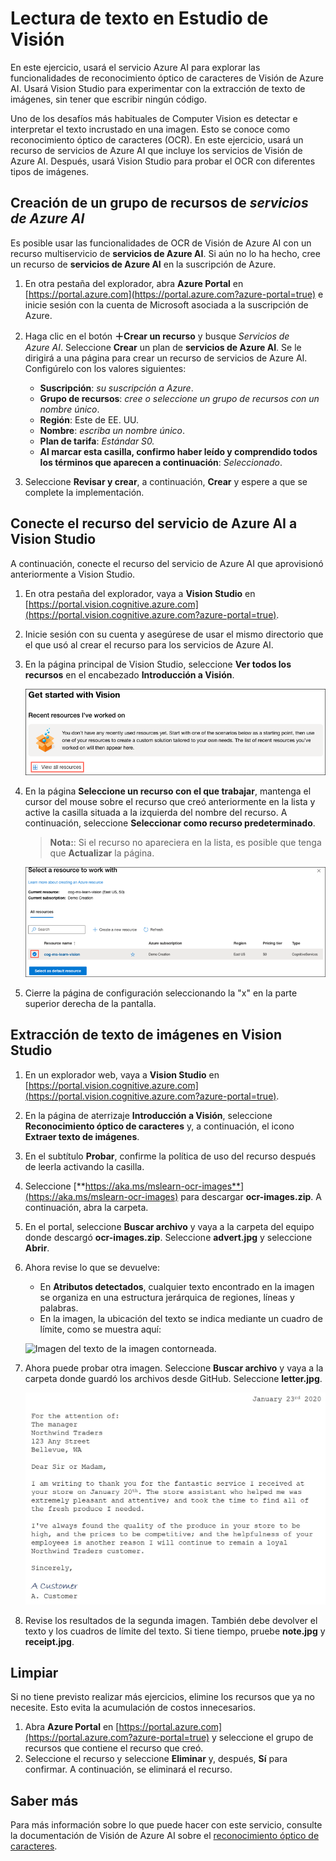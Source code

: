 # Lectura de texto en Estudio de Visión

En este ejercicio, usará el servicio Azure AI para explorar las funcionalidades de reconocimiento óptico de caracteres de Visión de Azure AI. Usará Vision Studio para experimentar con la extracción de texto de imágenes, sin tener que escribir ningún código.

Uno de los desafíos más habituales de Computer Vision es detectar e interpretar el texto incrustado en una imagen. Esto se conoce como reconocimiento óptico de caracteres (OCR). En este ejercicio, usará un recurso de servicios de Azure AI que incluye los servicios de Visión de Azure AI. Después, usará Vision Studio para probar el OCR con diferentes tipos de imágenes.

## Creación de un grupo de recursos de *servicios de Azure AI*

Es posible usar las funcionalidades de OCR de Visión de Azure AI con un recurso multiservicio de **servicios de Azure AI**. Si aún no lo ha hecho, cree un recurso de **servicios de Azure AI** en la suscripción de Azure.

1. En otra pestaña del explorador, abra **Azure Portal** en [https://portal.azure.com](https://portal.azure.com?azure-portal=true) e inicie sesión con la cuenta de Microsoft asociada a la suscripción de Azure.

1. Haga clic en el botón **&#65291;Crear un recurso** y busque *Servicios de Azure AI*. Seleccione **Crear** un plan de **servicios de Azure AI**. Se le dirigirá a una página para crear un recurso de servicios de Azure AI. Configúrelo con los valores siguientes:
    - **Suscripción**: *su suscripción a Azure*.
    - **Grupo de recursos**: *cree o seleccione un grupo de recursos con un nombre único*.
    - **Región**: Este de EE. UU.
    - **Nombre**: *escriba un nombre único*.
    - **Plan de tarifa**: *Estándar S0.*
    - **Al marcar esta casilla, confirmo haber leído y comprendido todos los términos que aparecen a continuación**: *Seleccionado*.

1. Seleccione **Revisar y crear**, a continuación, **Crear** y espere a que se complete la implementación.

## Conecte el recurso del servicio de Azure AI a Vision Studio

A continuación, conecte el recurso del servicio de Azure AI que aprovisionó anteriormente a Vision Studio.

1. En otra pestaña del explorador, vaya a **Vision Studio** en [https://portal.vision.cognitive.azure.com](https://portal.vision.cognitive.azure.com?azure-portal=true).

1. Inicie sesión con su cuenta y asegúrese de usar el mismo directorio que el que usó al crear el recurso para los servicios de Azure AI.

1. En la página principal de Vision Studio, seleccione **Ver todos los recursos** en el encabezado **Introducción a Visión**.

    ![El vínculo del recurso Ver todo está resaltado en Introducción a Visión en Vision Studio.](./media/analyze-images-vision/vision-resources.png)

1. En la página **Seleccione un recurso con el que trabajar**, mantenga el cursor del mouse sobre el recurso que creó anteriormente en la lista y active la casilla situada a la izquierda del nombre del recurso. A continuación, seleccione **Seleccionar como recurso predeterminado**.

    > **Nota:**: Si el recurso no apareciera en la lista, es posible que tenga que **Actualizar** la página.

    ![Se muestra el cuadro de diálogo Seleccionar un recurso con el que trabajar con el recurso de Cognitive Services cog-ms-learn-vision-SUFFIX resaltado y activado. El botón Seleccionar como recurso predeterminado está resaltado.](./media/analyze-images-vision/default-resource.png)

1. Cierre la página de configuración seleccionando la "x" en la parte superior derecha de la pantalla.

## Extracción de texto de imágenes en Vision Studio
    
1. En un explorador web, vaya a **Vision Studio** en [https://portal.vision.cognitive.azure.com](https://portal.vision.cognitive.azure.com?azure-portal=true).

1. En la página de aterrizaje **Introducción a Visión**, seleccione **Reconocimiento óptico de caracteres** y, a continuación, el icono **Extraer texto de imágenes**.

1. En el subtítulo **Probar**, confirme la política de uso del recurso después de leerla activando la casilla.  

1. Seleccione [**https://aka.ms/mslearn-ocr-images**](https://aka.ms/mslearn-ocr-images) para descargar **ocr-images.zip**. A continuación, abra la carpeta.

1. En el portal, seleccione **Buscar archivo** y vaya a la carpeta del equipo donde descargó **ocr-images.zip**. Seleccione **advert.jpg** y seleccione **Abrir**.

1. Ahora revise lo que se devuelve:
    - En **Atributos detectados**, cualquier texto encontrado en la imagen se organiza en una estructura jerárquica de regiones, líneas y palabras.
    - En la imagen, la ubicación del texto se indica mediante un cuadro de límite, como se muestra aquí:

    ![Imagen del texto de la imagen contorneada.](media/read-text-computer-vision/advert-bounding-boxes.jpg)

1. Ahora puede probar otra imagen. Seleccione **Buscar archivo** y vaya a la carpeta donde guardó los archivos desde GitHub. Seleccione **letter.jpg**.

    ![Imagen de una carta mecanografiada.](media/read-text-computer-vision/letter.jpg)

1. Revise los resultados de la segunda imagen. También debe devolver el texto y los cuadros de límite del texto. Si tiene tiempo, pruebe **note.jpg** y **receipt.jpg**.

## Limpiar

Si no tiene previsto realizar más ejercicios, elimine los recursos que ya no necesite. Esto evita la acumulación de costos innecesarios.

1. Abra **Azure Portal** en [https://portal.azure.com](https://portal.azure.com?azure-portal=true) y seleccione el grupo de recursos que contiene el recurso que creó.
1. Seleccione el recurso y seleccione **Eliminar** y, después, **Sí** para confirmar. A continuación, se eliminará el recurso.

## Saber más

Para más información sobre lo que puede hacer con este servicio, consulte la documentación de Visión de Azure AI sobre el [reconocimiento óptico de caracteres](https://learn.microsoft.com/azure/ai-services/computer-vision/overview-ocr).
